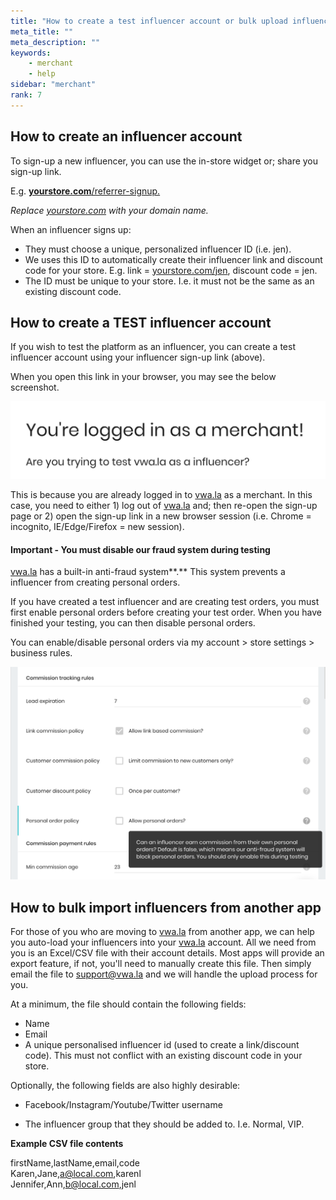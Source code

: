 ```yaml
---
title: "How to create a test influencer account or bulk upload influencers from another platform?"
meta_title: ""
meta_description: ""
keywords:
    - merchant
    - help
sidebar: "merchant"
rank: 7
---
```


How to create an influencer account
-----------------------------------

To sign-up a new influencer, you can use the in-store widget or; share you sign-up link.

E.g. [**yourstore.com**/referrer-signup.](http://mystore.com/influencer-signup)

_Replace_ [_yourstore.com_](http://mystore.com) _with your domain name._  
  
When an influencer signs up:

*   They must choose a unique, personalized influencer ID (i.e. jen).
*   We uses this ID to automatically create their influencer link and discount code for your store. E.g. link = [yourstore.com/jen](http://mystore.com/jen), discount code = jen.
*   The ID must be unique to your store. I.e. it must not be the same as an existing discount code.

How to create a TEST influencer account
---------------------------------------

If you wish to test the platform as an influencer, you can create a test influencer account using your influencer sign-up link (above).

When you open this link in your browser, you may see the below screenshot.

![](/images/merchant/2019-02-02-18-41-58.png)

This is because you are already logged in to [vwa.la](https://vwa.la) as a merchant. In this case, you need to either 1) log out of [vwa.la](https://vwa.la) and; then re-open the sign-up page or 2) open the sign-up link in a new browser session (i.e. Chrome = incognito, IE/Edge/Firefox = new session).

#### Important - You must disable our fraud system during testing

[vwa.la](https://vwa.la) has a built-in anti-fraud system**.** This system prevents a influencer from creating personal orders.

If you have created a test influencer and are creating test orders, you must first enable personal orders before creating your test order. When you have finished your testing, you can then disable personal orders.

You can enable/disable personal orders via my account > store settings > business rules.

![](/images/merchant/2019-02-02-18-31-03.png)

How to bulk import influencers from another app
-----------------------------------------------

For those of you who are moving to [vwa.la](https://vwa.la) from another app, we can help you auto-load your influencers into your [vwa.la](https://vwa.la) account. All we need from you is an Excel/CSV file with their account details. Most apps will provide an export feature, if not, you'll need to manually create this file. Then simply email the file to [support@vwa.la](mailto:support@vwa.la) and we will handle the upload process for you.

At a minimum, the file should contain the following fields:

*   Name
*   Email
*   A unique personalised influencer id (used to create a link/discount code). This must not conflict with an existing discount code in your store.  
    

Optionally, the following fields are also highly desirable:

*   Facebook/Instagram/Youtube/Twitter username  
    
*   The influencer group that they should be added to. I.e. Normal, VIP.

**Example CSV file contents**  

firstName,lastName,email,code  
Karen,Jane,[a@local.com](mailto:a@local.com),karenl  
Jennifer,Ann,[b@local.com](mailto:b@local.com),jenl